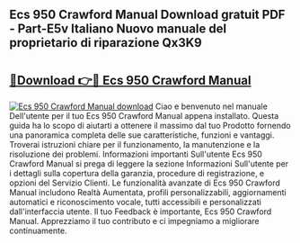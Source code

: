 ## Ecs 950 Crawford Manual Download gratuit PDF - Part-E5v Italiano Nuovo manuale del proprietario di riparazione Qx3K9

# <h2><a href="http://dffff8.blite.top/?on=Ecs+950+Crawford+Manual">🔗Download 👉🔴 Ecs 950 Crawford Manual</a></h2>

[![Ecs 950 Crawford Manual download](https://i.imgur.com/lujVjoI.png)](http://dffff8.blite.top/?on=Ecs+950+Crawford+Manual)
Ciao e benvenuto nel manuale Dell'utente per il tuo Ecs 950 Crawford Manual appena installato. Questa guida ha lo scopo di aiutarti a ottenere il massimo dal tuo Prodotto fornendo una panoramica completa delle sue caratteristiche, funzioni e vantaggi. Troverai istruzioni chiare per il funzionamento, la manutenzione e la risoluzione dei problemi. Informazioni importanti Sull'utente Ecs 950 Crawford Manual si prega di leggere la sezione Informazioni Sull'utente per i dettagli sulla copertura della garanzia, procedure di registrazione, e opzioni del Servizio Clienti. Le funzionalità avanzate di Ecs 950 Crawford Manual includono Realtà Aumentata, profili personalizzabili, aggiornamenti automatici e riconoscimento vocale, tutti accessibili e personalizzati dall'interfaccia utente. Il tuo Feedback è importante, Ecs 950 Crawford Manual. Apprezziamo il tuo contributo e ci impegniamo a migliorare continuamente.
